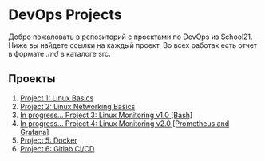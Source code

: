 # DevOps Projects

Добро пожаловать в репозиторий с проектами по DevOps из School21. Ниже вы найдете ссылки на каждый проект. Во всех работах есть отчет в формате _.md_ в каталоге src.

## Проекты

1. [Project 1: Linux Basics](./Linux_Basics)
2. [Project 2: Linux Networking Basics](./Linux_Networking_Basics)
3. [In progress... Project 3: Linux Monitoring v1.0 [Bash]](./Linux_Monitoring_v1)
4. [In progress... Project 4: Linux Monitoring v2.0 [Prometheus and Grafana]](./Linux_Monitoring_v2)
5. [Project 5: Docker](./Docker)
6. [Project 6: Gitlab CI/CD](./CI_CD)
